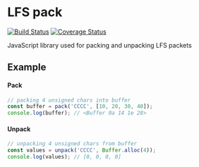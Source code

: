 # LFS pack

[![Build Status](https://travis-ci.com/makao/lfs-pack.svg?branch=master)](https://travis-ci.com/makao/lfs-pack)
[![Coverage Status](https://coveralls.io/repos/github/makao/lfs-pack/badge.svg?branch=master)](https://coveralls.io/github/makao/lfs-pack?branch=master)

JavaScript library used for packing and unpacking LFS packets

## Example

#### Pack
```javascript
// packing 4 unsigned chars into buffer
const buffer = pack('CCCC', [10, 20, 30, 40]);
console.log(buffer); // <Buffer 0a 14 1e 28>
```

#### Unpack
```javascript
// unpacking 4 unsigned chars from buffer
const values = unpack('CCCC', Buffer.alloc(4));
console.log(values); // [0, 0, 0, 0]
```

